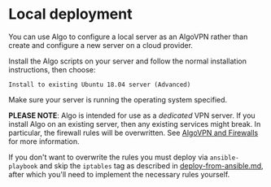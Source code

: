 # Local deployment

You can use Algo to configure a local server as an AlgoVPN rather than create and configure a new server on a cloud provider.

Install the Algo scripts on your server and follow the normal installation instructions, then choose:
```
Install to existing Ubuntu 18.04 server (Advanced)
```
Make sure your server is running the operating system specified.

**PLEASE NOTE**: Algo is intended for use as a _dedicated_ VPN server. If you install Algo on an existing server, then any existing services might break. In particular, the firewall rules will be overwritten. See [AlgoVPN and Firewalls](/docs/firewalls.md) for more information.

If you don't want to overwrite the rules you must deploy via `ansible-playbook` and skip the `iptables` tag as described in [deploy-from-ansible.md](deploy-from-ansible.md), after which you'll need to implement the necessary rules yourself.
